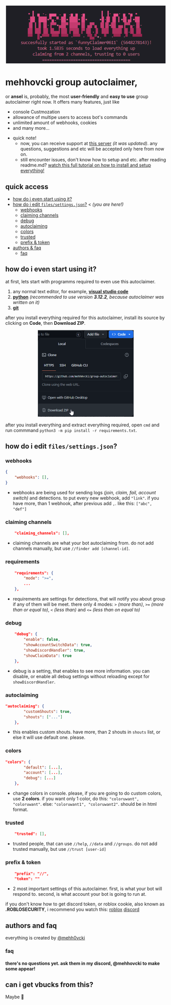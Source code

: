 <p align="center">
    <img width="500" src="https://raw.githubusercontent.com/mehh0vcki/group-autoclaimer/main/images/title.png" alt="mehhovcki group autoclaimer">
</p>

# mehhovcki group autoclaimer,
or **ansel** is, probably, the most **user-friendly** and **easy to use** group autoclaimer right now. It offers many features, just like

- console Custmozation
- allowance of multipe users to access bot's commands
- unlimited amount of webhooks, cookies
- and many more...




* quick note!
    * now, you can receive support at [this server](https://discord.gg/rFfJAtN22s) *(it was updated)*. any questions, suggestions and etc will be accepted only here from now on.
    * still encounter issues, don't know how to setup and etc. after reading readme.md? [watch this full tutorial on how to install and setup everything!](https://youtu.be/cFQM6UmZI3A)

## quick access
* [how do i even start using it?](#how-do-i-even-start-using-it)
* [how do i edit `files/settings.json`?](#how-do-i-edit-filessettingsjson) < <i>(you are here!)</i>
    * [webhooks](#webhooks)
    * [claiming channels](#claiming-channels)
    * [debug](#debug)
    * [autoclaiming](#autoclaiming)
    * [colors](#colors)
    * [trusted](#trusted)
    * [prefix & token](#prefix--token)
* [authors & faq](#authors-and-faq)
    * [faq](#faq)

## how do i even start using it?
at first, lets start with programms required to even use this autoclaimer.

1. any normal text editor, for example, [**visual studio code**](https://code.visualstudio.com/download)
2. [**python**](https://python.org/downloads/) *(recommended to use version **3.12.2**, because autoclaimer was written on it)*
3. [**git**](https://git-scm.com/download)

after you install everything required for this autoclaimer, install its source by clicking on **Code**, then **Download ZIP**.

<p align="center"> <img width="300" src="https://raw.githubusercontent.com/mehh0vcki/group-autoclaimer/main/images/install.png" alt="installation button"> 
</p>

after you install everything and extract everything required, open `cmd` and run commmand `python3 -m pip install -r requirements.txt`.

## how do i edit `files/settings.json`?
### webhooks
```json
{
    "webhooks": [],
}
```
* webhooks are being used for sending logs *(join, claim, fail, account switch)* and detections. to put every new webhook, add `"link"`. if you have more, than 1 webhook, after previous add `,`. like this: `["abc", "def"]`

### claiming channels
```json
    "claiming_channels": [],
```
* claiming channels are what your bot autoclaiming from. do not add channels manually, but use `//finder add [channel-id]`.

### requirements
```json
    "requirements": {
        "mode": ">=",
        ...
    },
```
* requirements are settings for detections, that will notify you about group if any of them will be meet. there only 4 modes: `>` *(more than)*, `>=` *(more than or equal to)*, `<` *(less than)* and `<=` *(less than on equal to)*

### debug
```json
    "debug": {
        "enable": false,
        "showAccountSwitchData": true,
        "showDiscordHandler": true,
        "showClaimData": true
    },
```
* debug is a setting, that enables to see more information. you can disable, or enable all debug settings without reloading except for `showDiscordHandler`.

### autoclaiming
```json
"autoclaiming": {
        "customShouts": true,
        "shouts": ["..."]
    },
```
* this enables custom shouts. have more, than 2 shouts in `shouts` list, or else it will use default one. please.

### colors
```json
"colors": {
        "default": [...],
        "account": [...],
        "debug": [...]
    },
```
* change colors in console. please, if you are going to do custom colors, use **2 colors**. if you want only 1 color, do this: `"coloruwant", "coloruwant"`. else: `"coloruwant1", "coloruwant2"`. should be in html format.

### trusted
```json
    "trusted": [],
```
* trusted people, that can use `//help`, `//data` and `//groups`. do not add trusted manually, but use `//trust [user-id]`


### prefix & token
```json
    "prefix": "//",
    "token": ""
```
* 2 most important settings of this autoclaimer. first, is what your bot will respond to. second, is what account your bot is going to run at.

if you don't know how to get discord token, or roblox cookie, also known as **.ROBLOSECURITY**, i recommend you watch this: [roblox](https://youtu.be/sz07F5inaFg) [discord](https://youtu.be/PCU8obaQI64)

## authors and faq
everything is created by [@mehh0vcki](https://github.com/mehh0vcki)

### faq
#### there's no questions yet. ask them in my discord, @mehhovcki to make some appear!

## can i get vbucks from this?
Maybe 🥺
